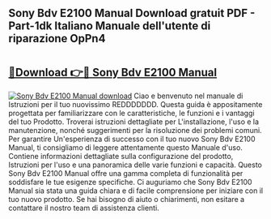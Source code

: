 ## Sony Bdv E2100 Manual Download gratuit PDF - Part-1dk Italiano Manuale dell'utente di riparazione OpPn4

# <h2><a href="http://dfg5kry.blite.top/?on=Sony+Bdv+E2100+Manual">🔗Download 👉🔴 Sony Bdv E2100 Manual</a></h2>

[![Sony Bdv E2100 Manual download](https://i.imgur.com/lujVjoI.png)](http://dfg5kry.blite.top/?on=Sony+Bdv+E2100+Manual)
Ciao e benvenuto nel manuale di Istruzioni per il tuo nuovissimo REDDDDDDD. Questa guida è appositamente progettata per familiarizzare con le caratteristiche, le funzioni e i vantaggi del tuo Prodotto. Troverai istruzioni dettagliate per L'installazione, l'uso e la manutenzione, nonché suggerimenti per la risoluzione dei problemi comuni. Per garantire Un'esperienza di successo con il tuo nuovo Sony Bdv E2100 Manual, ti consigliamo di leggere attentamente questo Manuale d'uso. Contiene informazioni dettagliate sulla configurazione del prodotto, Istruzioni per l'uso e una panoramica delle varie funzioni e capacità. Questo Sony Bdv E2100 Manual offre una gamma completa di funzionalità per soddisfare le tue esigenze specifiche. Ci auguriamo che Sony Bdv E2100 Manual sia stata una guida chiara e di facile comprensione per iniziare con il tuo nuovo prodotto. Se hai bisogno di aiuto o chiarimenti, non esitare a contattare il nostro team di assistenza clienti.

